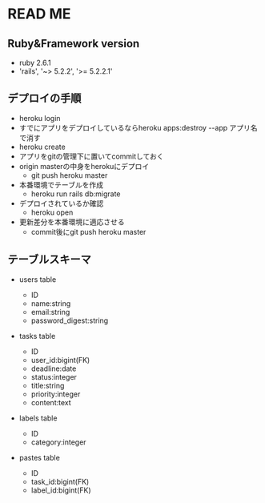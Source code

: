 # READ ME  
## Ruby&Framework version  
- ruby 2.6.1
- 'rails', '~> 5.2.2', '>= 5.2.2.1'  
## デプロイの手順  
- heroku login
- すでにアプリをデプロイしているならheroku apps:destroy --app アプリ名で消す
- heroku create
- アプリをgitの管理下に置いてcommitしておく
- origin masterの中身をherokuにデプロイ
  - git push heroku master
- 本番環境でテーブルを作成
  - heroku run rails db:migrate
- デプロイされているか確認
  - heroku open
- 更新差分を本番環境に適応させる
  - commit後にgit push heroku master  
## テーブルスキーマ  
- users table
  - ID
  - name:string
  - email:string
  - password_digest:string  

- tasks table
  - ID
  - user_id:bigint(FK)
  - deadline:date
  - status:integer
  - title:string
  - priority:integer
  - content:text  

- labels table
  - ID
  - category:integer  

- pastes table
  - ID
  - task_id:bigint(FK)
  - label_id:bigint(FK)  